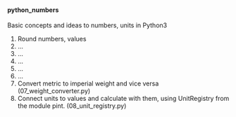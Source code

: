 <h4>python_numbers</h4>
<p>Basic concepts and ideas to numbers, units in Python3</p>
<ol>
<li>Round numbers, values</li>
<li>...</li>
<li>...</li>
<li>...</li>
<li>...</li>
<li>...</li>
<li>Convert metric to imperial weight and vice versa (07_weight_converter.py)</li>
<li>Connect units to values and calculate with them, using UnitRegistry from the module pint. (08_unit_registry.py)</li>
</ol>
